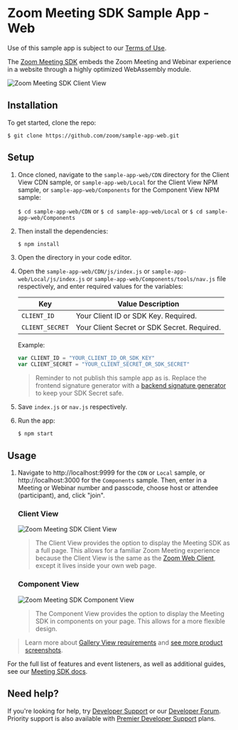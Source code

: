 # Zoom Meeting SDK Sample App - Web

Use of this sample app is subject to our [Terms of Use](https://zoom.us/docs/en-us/zoom_api_license_and_tou.html).

The [Zoom Meeting SDK](https://marketplace.zoom.us/docs/sdk/native-sdks/web) embeds the Zoom Meeting and Webinar experience in a website through a highly optimized WebAssembly module.

![Zoom Meeting SDK Client View](https://marketplace.zoom.us/docs/static/msdk-web-client-view-6276487add553e9849f39a7cec9ac7c7.gif)

## Installation

To get started, clone the repo:

`$ git clone https://github.com/zoom/sample-app-web.git`

## Setup

1. Once cloned, navigate to the `sample-app-web/CDN` directory for the Client View CDN sample, or `sample-app-web/Local` for the Client View NPM sample, or `sample-app-web/Components` for the Component View NPM sample:

   `$ cd sample-app-web/CDN` or `$ cd sample-app-web/Local` or `$ cd sample-app-web/Components`

1. Then install the dependencies:

   `$ npm install`

1. Open the directory in your code editor.

1. Open the `sample-app-web/CDN/js/index.js` or `sample-app-web/Local/js/index.js` or `sample-app-web/Components/tools/nav.js` file respectively, and enter required values for the variables:

   | Key                   | Value Description |
   | -----------------------|-------------|
   | `CLIENT_ID`     | Your Client ID or SDK Key. Required. |
   | `CLIENT_SECRET`  | Your Client Secret or SDK Secret. Required. |

   Example:

   ```js
   var CLIENT_ID = "YOUR_CLIENT_ID_OR_SDK_KEY"
   var CLIENT_SECRET = "YOUR_CLIENT_SECRET_OR_SDK_SECRET"
   ```

   > Reminder to not publish this sample app as is. Replace the frontend signature generator with a [backend signature generator](https://marketplace.zoom.us/docs/sdk/native-sdks/auth#generate-the-sdk-jwt) to keep your SDK Secret safe.

1. Save `index.js` or `nav.js` respectively.

1. Run the app:

   `$ npm start`

## Usage

1. Navigate to http://localhost:9999 for the `CDN` or
`Local` sample, or http://localhost:3000 for the `Components` sample. Then, enter in a Meeting or Webinar number and passcode, choose host or attendee (participant), and, click "join".

   ### Client View
   
   ![Zoom Meeting SDK Client View](https://marketplace.zoom.us/docs/static/msdk-web-client-view-6276487add553e9849f39a7cec9ac7c7.gif)

   > The Client View provides the option to display the Meeting SDK as a full page. This allows for a familiar Zoom Meeting experience because the Client View is the same as the [Zoom Web Client](https://support.zoom.us/hc/en-us/articles/214629443-Zoom-Web-Client), except it lives inside your own web page.

   ### Component View

   ![Zoom Meeting SDK Component View](https://marketplace.zoom.us/docs/static/msdk-web-component-view-64311bbbf32eaddfc2f3fac6e89928df.gif)

   > The Component View provides the option to display the Meeting SDK in components on your page. This allows for a more flexible design.

> Learn more about [Gallery View requirements](https://marketplace.zoom.us/docs/sdk/overview/improve-performance) and [see more product screenshots](https://marketplace.zoom.us/docs/sdk/overview/websdk-gallery-view/#how-views-look-with-and-without-sharedarraybuffer).

For the full list of features and event listeners, as well as additional guides, see our [Meeting SDK docs](https://marketplace.zoom.us/docs/sdk/native-sdks/web).

## Need help?

If you're looking for help, try [Developer Support](https://devsupport.zoom.us) or our [Developer Forum](https://devforum.zoom.us). Priority support is also available with [Premier Developer Support](https://zoom.us/docs/en-us/developer-support-plans.html) plans.
